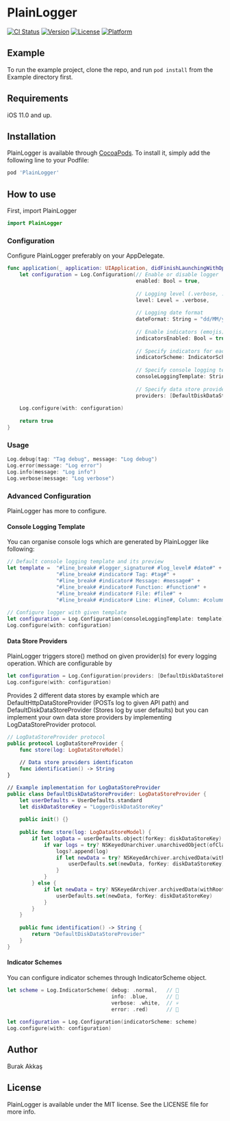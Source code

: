 # PlainLogger

[![CI Status](https://img.shields.io/travis/burak-akkas/PlainLogger.svg?style=flat)](https://travis-ci.org/burak-akkas/PlainLogger)
[![Version](https://img.shields.io/cocoapods/v/PlainLogger.svg?style=flat)](https://cocoapods.org/pods/PlainLogger)
[![License](https://img.shields.io/cocoapods/l/PlainLogger.svg?style=flat)](https://cocoapods.org/pods/PlainLogger)
[![Platform](https://img.shields.io/cocoapods/p/PlainLogger.svg?style=flat)](https://cocoapods.org/pods/PlainLogger)

## Example

To run the example project, clone the repo, and run `pod install` from the Example directory first.

## Requirements
iOS 11.0 and up.

## Installation

PlainLogger is available through [CocoaPods](https://cocoapods.org). To install
it, simply add the following line to your Podfile:

```ruby
pod 'PlainLogger'
```

## How to use

First, import PlainLogger

```swift
import PlainLogger
```

### Configuration

Configure PlainLogger preferably on your AppDelegate. 

```swift
func application(_ application: UIApplication, didFinishLaunchingWithOptions launchOptions: [UIApplicationLaunchOptionsKey: Any]?) -> Bool {
    let configuration = Log.Configuration(// Enable or disable logger
                                          enabled: Bool = true, 
                                      
                                          // Logging level (.verbose, .info, .error, .debug)
                                          level: Level = .verbose, 
                                      
                                          // Logging date format
                                          dateFormat: String = "dd/MM/yyyy HH:mm",  
                                      
                                          // Enable indicators (emojis) for easy to read logging on console
                                          indicatorsEnabled: Bool = true, 
                                      
                                          // Specify indicators for each logging level 
                                          indicatorScheme: IndicatorScheme = IndicatorScheme(), 
                                      
                                          // Specify console logging template
                                          consoleLoggingTemplate: String? = nil, 
                                      
                                          // Specify data store providers for logging
                                          providers: [DefaultDiskDataStoreProvider()])
                                          
    Log.configure(with: configuration)
    
    return true
}
```

### Usage

```swift
Log.debug(tag: "Tag debug", message: "Log debug")
Log.error(message: "Log error")
Log.info(message: "Log info")
Log.verbose(message: "Log verbose")
```

### Advanced Configuration

PlainLogger has more to configure.

#### Console Logging Template

You can organise console logs which are generated by PlainLogger like following:

```swift
// Default console logging template and its preview
let template =  "#line_break# #logger_signature# #log_level# #date#" +      // [📋 Log] [🔎 Error] [⏰ 01/02/2019 10:51]
                "#line_break# #indicator# Tag: #tag#" +                     //  🔴 Tag: Test tag
                "#line_break# #indicator# Message: #message#" +             //  🔴 Message: Test error
                "#line_break# #indicator# Function: #function#" +           //  🔴 Function: viewDidLoad()
                "#line_break# #indicator# File: #file#" +                   //  🔴 File: ViewController.swift
                "#line_break# #indicator# Line: #line#, Column: #column#"   //  🔴 Line: 19, Column: 18
                
// Configure logger with given template
let configuration = Log.Configuration(consoleLoggingTemplate: template)
Log.configure(with: configuration)
```

#### Data Store Providers

PlainLogger triggers store() method on given provider(s) for every logging operation. Which are configurable by 

```swift
let configuration = Log.Configuration(providers: [DefaultDiskDataStoreProvider()])
Log.configure(with: configuration)
```

Provides 2 different data stores by example which are DefaultHttpDataStoreProvider (POSTs log to given API path) and DefaultDiskDataStoreProvider (Stores log by user defaults) but you can implement your own data store providers by implementing LogDataStoreProvider protocol.

```swift
// LogDataStoreProvider protocol
public protocol LogDataStoreProvider {
    func store(log: LogDataStoreModel)
    
    // Data store providers identificaton
    func identification() -> String
}

// Example implementation for LogDataStoreProvider
public class DefaultDiskDataStoreProvider: LogDataStoreProvider {
    let userDefaults = UserDefaults.standard
    let diskDataStoreKey = "LoggerDiskDataStoreKey"
    
    public init() {}
    
    public func store(log: LogDataStoreModel) {
        if let logData = userDefaults.object(forKey: diskDataStoreKey) as? Data {
            if var logs = try? NSKeyedUnarchiver.unarchivedObject(ofClasses: [LogDataStoreModel.self], from: logData) as? [LogDataStoreModel] {
                logs?.append(log)
                if let newData = try? NSKeyedArchiver.archivedData(withRootObject: logs as Any, requiringSecureCoding: false) {
                    userDefaults.set(newData, forKey: diskDataStoreKey)
                }
            }
        } else {
            if let newData = try? NSKeyedArchiver.archivedData(withRootObject: [log] as Any, requiringSecureCoding: false) {
                userDefaults.set(newData, forKey: diskDataStoreKey)
            }
        }
    }
    
    public func identification() -> String {
        return "DefaultDiskDataStoreProvider"
    }
}
```

#### Indicator Schemes

You can configure indicator schemes through IndicatorScheme object.

```swift
let scheme = Log.IndicatorScheme( debug: .normal,   // 🙂
                                  info: .blue,      // 🔵
                                  verbose: .white,  // 💀
                                  error: .red)      // 🔴
                                         
let configuration = Log.Configuration(indicatorScheme: scheme)
Log.configure(with: configuration)
```

## Author

Burak Akkaş

## License

PlainLogger is available under the MIT license. See the LICENSE file for more info.

